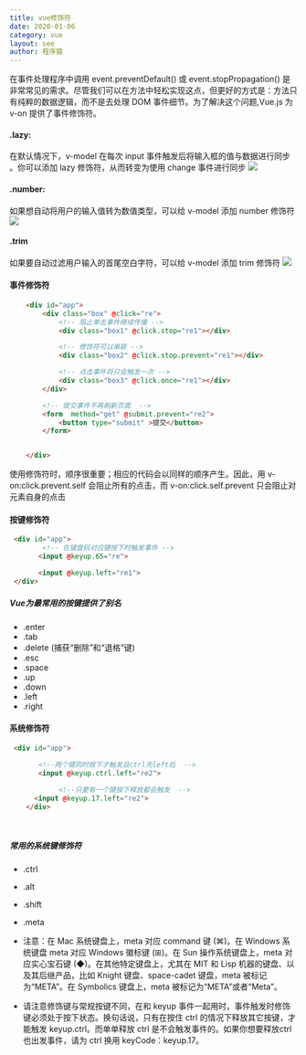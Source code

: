 ```yaml
---
title: vue修饰符
date: 2020-01-06
category: vue
layout: see
author: 程序猿
---
```

在事件处理程序中调用 event.preventDefault() 或 event.stopPropagation() 是非常常见的需求。尽管我们可以在方法中轻松实现这点，但更好的方式是：方法只有纯粹的数据逻辑，而不是去处理 DOM 事件细节。为了解决这个问题,Vue.js 为 v-on 提供了事件修饰符。

#### .lazy:
在默认情况下，v-model 在每次 input 事件触发后将输入框的值与数据进行同步 。你可以添加 lazy 修饰符，从而转变为使用 change 事件进行同步
<img src="/public/images/vue1_1.png" class="img_cen">

#### .number:
如果想自动将用户的输入值转为数值类型，可以给 v-model 添加 number 修饰符
<img src="/public/images/vue1_2.png" class="img_cen">

#### .trim
如果要自动过滤用户输入的首尾空白字符，可以给 v-model 添加 trim 修饰符
<img src="/public/images/vue1_3.png" class="img_cen">


#### 事件修饰符

```html
    <div id="app">
        <div class="box" @click="re">
            <!-- 阻止单击事件继续传播 -->
            <div class="box1" @click.stop="re1"></div>

            <!-- 修饰符可以串联 -->
            <div class="box2" @click.stop.prevent="re1"></div>

            <!-- 点击事件将只会触发一次 -->
            <div class="box3" @click.once="re1"></div>
        </div>

        <!-- 提交事件不再刷新页面  -->
        <form  method="get" @submit.prevent="re2">
            <button type="submit" >提交</button>
        </form>


    </div>

```
使用修饰符时，顺序很重要；相应的代码会以同样的顺序产生。因此，用 v-on:click.prevent.self 会阻止所有的点击，而 v-on:click.self.prevent 只会阻止对元素自身的点击

#### 按键修饰符

```html
 <div id="app">
        <!-- 在键盘码对应键按下时触发事件 -->
       <input @keyup.65="re">

       <input @keyup.left="re1">
 </div>

```
##### Vue为最常用的按键提供了别名

  - .enter
  - .tab
  - .delete (捕获“删除”和“退格”键)
  - .esc
  - .space
  - .up
  - .down
  - .left
  - .right

#### 系统修饰符

```html
 <div id="app">

       <!--两个键同时按下才触发且ctrl先left后  -->
       <input @keyup.ctrl.left="re2">
   
			<!--只要有一个键按下释放都会触发  -->
      <input @keyup.17.left="re2">
    </div>

    
```
##### 常用的系统键修饰符

  - .ctrl
  - .alt
  - .shift
  - .meta
- 注意：在 Mac 系统键盘上，meta 对应 command 键 (⌘)。在 Windows 系统键盘 meta 对应 Windows 徽标键 (⊞)。在 Sun 操作系统键盘上，meta 对应实心宝石键 (◆)。在其他特定键盘上，尤其在 MIT 和 Lisp 机器的键盘、以及其后继产品，比如 Knight 键盘、space-cadet 键盘，meta 被标记为“META”。在 Symbolics 键盘上，meta 被标记为“META”或者“Meta”。

- 请注意修饰键与常规按键不同，在和 keyup 事件一起用时，事件触发时修饰键必须处于按下状态。换句话说，只有在按住 ctrl 的情况下释放其它按键，才能触发 keyup.ctrl。而单单释放 ctrl 是不会触发事件的。如果你想要释放ctrl也出发事件，请为 ctrl 换用 keyCode：keyup.17。